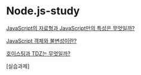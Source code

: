 # Node.js-study 

[JavaScript의 자료형과 JavaScript만의 특성은 무엇일까?](https://github.com/Minsun91/Node.js-study/blob/a9fa50e3538cc6f0b738b799c530fd3253dba532/JS%EC%9E%90%EB%A3%8C%ED%98%95%EA%B3%BC-%ED%8A%B9%EC%84%B1.md)


[JavaScript 객체와 불변성이란?](https://github.com/Minsun91/Node.js-study/blob/6d5792d6fc2dd31b7e7856eb2e83614c996643f0/JS%EA%B0%9D%EC%B2%B4%EC%99%80-%EB%B6%88%EB%B3%80%EC%84%B1.md)


[호이스팅과 TDZ는 무엇일까?](https://github.com/Minsun91/Node.js-study/blob/e422810f0c89f5b6c2b4ed185110473e32a4f2c8/Hoisting%20and%20TDZ.md)


[실습과제]
